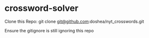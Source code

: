 # crossword-solver
Clone this Repo: 
git clone git@github.com:doshea/nyt_crosswords.git

Ensure the gitignore is still ignoring this repo
